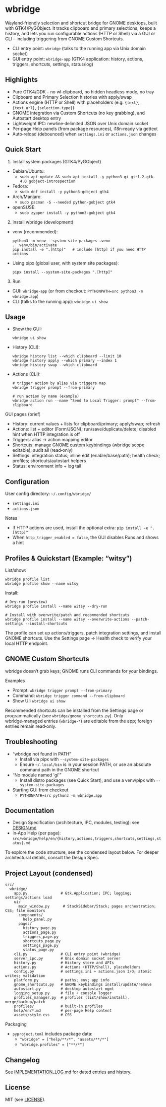 # wbridge

Wayland‑friendly selection and shortcut bridge for GNOME desktops, built with GTK4/PyGObject. It tracks clipboard and primary selections, keeps a history, and lets you run configurable actions (HTTP or Shell) via a GUI or CLI – including triggering from GNOME Custom Shortcuts.

- CLI entry point: `wbridge` (talks to the running app via Unix domain socket)
- GUI entry point: `wbridge-app` (GTK4 application: history, actions, triggers, shortcuts, settings, status/log)


## Highlights

- Pure GTK4/GDK – no wl‑clipboard, no hidden headless mode, no tray
- Clipboard and Primary Selection histories with apply/swap
- Actions engine (HTTP or Shell) with placeholders (e.g. `{text}`, `{text_url}`, `{selection.type}`)
- GNOME integration via Custom Shortcuts (no key grabbing), and Autostart desktop entry
- Lightweight IPC: newline‑delimited JSON over Unix domain socket
- Per‑page Help panels (from package resources), i18n‑ready via gettext
- Auto‑reload (debounced) when `settings.ini` or `actions.json` changes


## Quick Start

1) Install system packages (GTK4/PyGObject)
- Debian/Ubuntu:
  - `sudo apt update && sudo apt install -y python3-gi gir1.2-gtk-4.0 gobject-introspection`
- Fedora:
  - `sudo dnf install -y python3-gobject gtk4`
- Arch/Manjaro:
  - `sudo pacman -S --needed python-gobject gtk4`
- openSUSE:
  - `sudo zypper install -y python3-gobject gtk4`

2) Install wbridge (development)
- venv (recommended):
  ```
  python3 -m venv --system-site-packages .venv
  . .venv/bin/activate
  pip install -e ".[http]"   # include [http] if you need HTTP actions
  ```
- Using pipx (global user, with system site packages):
  ```
  pipx install --system-site-packages ".[http]"
  ```

3) Run
- GUI: `wbridge-app` (or from checkout: `PYTHONPATH=src python3 -m wbridge.app`)
- CLI (talks to the running app): `wbridge ui show`


## Usage

- Show the GUI:
  ```
  wbridge ui show
  ```

- History (CLI):
  ```
  wbridge history list --which clipboard --limit 10
  wbridge history apply --which primary --index 1
  wbridge history swap --which clipboard
  ```

- Actions (CLI):
  ```
  # trigger action by alias via triggers map
  wbridge trigger prompt --from-primary

  # run action by name (example)
  wbridge action run --name "Send to Local Trigger: prompt" --from-clipboard
  ```

GUI pages (brief)
- History: current values + lists for clipboard/primary; apply/swap; refresh
- Actions: list + editor (Form/JSON); run/save/duplicate/delete; disabled hint when HTTP integration is off
- Triggers: alias → action mapping editor
- Shortcuts: manage GNOME custom keybindings (wbridge scope editable); audit all (read‑only)
- Settings: integration status; inline edit (enable/base/path); health check; profiles; shortcuts/autostart helpers
- Status: environment info + log tail


## Configuration

User config directory: `~/.config/wbridge/`
- `settings.ini`
- `actions.json`

Notes
- If HTTP actions are used, install the optional extra: `pip install -e ".[http]"`
- When `http_trigger_enabled = false`, the GUI disables Runs and shows a hint


## Profiles & Quickstart (Example: “witsy”)

List/show:
```
wbridge profile list
wbridge profile show --name witsy
```

Install:
```
# Dry‑run (preview)
wbridge profile install --name witsy --dry-run

# Install with overwrite/patch and recommended shortcuts
wbridge profile install --name witsy --overwrite-actions --patch-settings --install-shortcuts
```

The profile can set up actions/triggers, patch integration settings, and install GNOME shortcuts. Use the Settings page → Health check to verify your local HTTP endpoint.


## GNOME Custom Shortcuts

wbridge doesn’t grab keys; GNOME runs CLI commands for your bindings.

Examples
- Prompt: `wbridge trigger prompt --from-primary`
- Command: `wbridge trigger command --from-clipboard`
- Show UI: `wbridge ui show`

Recommended shortcuts can be installed from the Settings page or programmatically (see `wbridge/gnome_shortcuts.py`). Only wbridge‑managed entries (`wbridge-*`) are editable from the app; foreign entries remain read‑only.


## Troubleshooting

- “wbridge not found in PATH”
  - Install via pipx with `--system-site-packages`
  - Ensure `~/.local/bin` is in your session PATH, or use an absolute command path in the GNOME shortcut
- “No module named 'gi'”
  - Install distro packages (see Quick Start), and use a venv/pipx with `--system-site-packages`
- Starting GUI from checkout
  - `PYTHONPATH=src python3 -m wbridge.app`


## Documentation

- Design Specification (architecture, IPC, modules, testing): see [DESIGN.md](DESIGN.md)
- In‑App Help (per page): `src/wbridge/help/en/{history,actions,triggers,shortcuts,settings,status}.md`

To explore the code structure, see the condensed layout below. For deeper architectural details, consult the Design Spec.


## Project Layout (condensed)

```
src/
  wbridge/
    app.py               # Gtk.Application; IPC; logging; settings/actions load
    ui/
      main_window.py      # StackSidebar/Stack; pages orchestration; CSS; file monitors
      components/
        help_panel.py
      pages/
        history_page.py
        actions_page.py
        triggers_page.py
        shortcuts_page.py
        settings_page.py
        status_page.py
    cli.py               # CLI entry point (wbridge)
    server_ipc.py        # Unix domain socket server
    history.py           # History store and APIs
    actions.py           # Actions (HTTP/Shell), placeholders
    config.py            # settings.ini + actions.json I/O; atomic writes; validation
    platform.py          # paths; env; app info
    gnome_shortcuts.py   # GNOME keybindings install/update/remove
    autostart.py         # desktop autostart mgmt
    logging_setup.py     # file + console logger
    profiles_manager.py  # profiles (list/show/install), merge/backup/patch
    profiles/            # built‑in profiles
    help/en/*.md         # per‑page Help content
    assets/style.css     # CSS
```

Packaging
- `pyproject.toml` includes package data:
  - `"wbridge" = ["help/**/*", "assets/**/*"]`
  - `"wbridge.profiles" = ["**/*"]`


## Changelog

See [IMPLEMENTATION_LOG.md](IMPLEMENTATION_LOG.md) for dated entries and history.


## License

MIT (see [LICENSE](LICENSE)).
